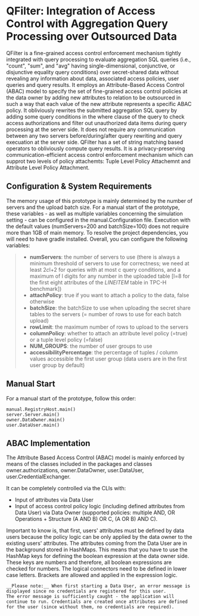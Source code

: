 # QFilter: Integration of Access Control with Aggregation Query Processing over Outsourced Data #

QFilter is a fine-grained access control enforcement mechanism tightly integrated with query processing to evaluate aggregation SQL queries (i.e., "count", "sum", and "avg" having single-dimensional, conjunctive, or disjunctive equality query conditions) over secret-shared data without revealing any information about data, associated access policies, user queries and query results. It employs an Attribute-Based Access Control (ABAC) model to specify the set of fine-grained access control policies at the data owner by adding new attributes to relation to be outsourced in such a way that each value of the new attribute represents a specific ABAC policy. It obliviously rewrites the submitted aggregation SQL query by adding some query conditions in the where clause of the query to check access authorizations and filter out unauthorized data items during query processing at the server side. It does not require any communication between any two servers before/during/after query rewriting and query execuation at the server side. QFilter has a set of string matching based operators to obliviously compute query results. It is a privacy-preserving communication-efficient access control enforcement mechanism which can supprot two levels of policy attachemts: Tuple Level Policy Attachemnt and Attribute Level Policy Attachment.

## Configuration &amp; System Requirements ##
The memory usage of this prototype is mainly determined by the number of servers and the upload batch size.
For a manual start of the prototype, these variables - as well as multiple variables concerning the simulation setting - can be configured in the manual.Configuration file.
Execution with the default values (numServers=200 and batchSize=100) does not require more than 1GB of main memory.
To resolve the project dependencies, you will need to have gradle installed.
Overall, you can configure the following variables:

> - **numServers**: the number of servers to use (there is always a minimum threshold of servers to use for correctness; we need at least 2*c*l+2 for queries with at most c query conditions, and a maximum of l digits for any number in the uploaded table [l=8 for the first eight attributes of the *LINEITEM* table in TPC-H benchmark])
> - **attachPolicy**: true if you want to attach a policy to the data, false otherwise
> - **batchSize**: the batchSize to use when uploading the secret share tables to the servers (= number of rows to use for each batch upload)
> - **rowLimit**: the maximum number of rows to upload to the servers
> - **columnPolicy**: whether to attach an attribute level policy (=true) or a tuple level policy (=false)
> - **NUM_GROUPS**: the number of user groups to use
> - **accessibilityPercentage**: the percentage of tuples / column values accessible the first user group (data users are in the first user group by default)

## Manual Start ##
For a manual start of the prototype, follow this order:
```
manual.RegistryHost.main()
server.Server.main()
owner.DataOwner.main()
user.DataUser.main()
```
## ABAC Implementation ##
The Attribute Based Access Control (ABAC) model is mainly enforced by means of the classes included in the packages and classes owner.authorizations, owner.DataOwner, user.DataUser, user.CredentialExchanger.

It can be completely controlled via the CLIs with:
* Input of attributes via Data User 
* Input of access control policy logic (including defined attributes from Data User) via Data Owner (supported policies: multiple AND, OR Operations + Structure (A AND B) OR C, (A OR B) AND C).

Important to know is, that first, users' attributes must be defined by data users because the policy logic can be only applied by the data owner to the existing users' attributes. The attributes coming from the Data User are in the background stored in HashMaps. This means that you have to use the HashMap keys for defining the boolean expression at the data owner side. These keys are numbers and therefore, all boolean expressions are checked for numbers. The logical connectors need to be defined in lower case letters. Brackets are allowed and applied in the expression logic. 
```
__Please note:__ When first starting a Data User, an error message is displayed since no credentials are registered for this user. 
The error message is sufficiently caught - the application will continue to run. Credentials are created once attributes are defined 
for the user (since without them, no credentials are required).
